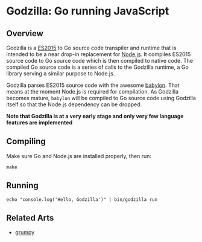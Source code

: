 # Godzilla: Go running JavaScript

## Overview

Godzilla is a [ES2015](http://babeljs.io/learn-es2015) to Go source code transpiler and runtime that is intended to be a near drop-in replacement for [Node.js](https://nodejs.org).
It compiles ES2015 source code to Go source code which is then compiled to native code.
The compiled Go source code is a series of calls to the Godzilla runtime, a Go library serving a similar purpose to Node.js.

Godzilla parses ES2015 source code with the awesome [babylon](https://github.com/babel/babylon).
That means at the moment Node.js is required for compilation.
As Godzilla becomes mature, `babylon` will be compiled to Go source code using Godzilla itself so that the Node.js dependency can be dropped.

**Note that Godzilla is at a very early stage and only very few language features are implemented**

## Compiling

Make sure Go and Node.js are installed properly, then run:

```
make
```

## Running

```
echo "console.log('Hello, Godzilla')" | bin/godzilla run
```

## Related Arts

* [grumpy](https://github.com/google/grumpy)

